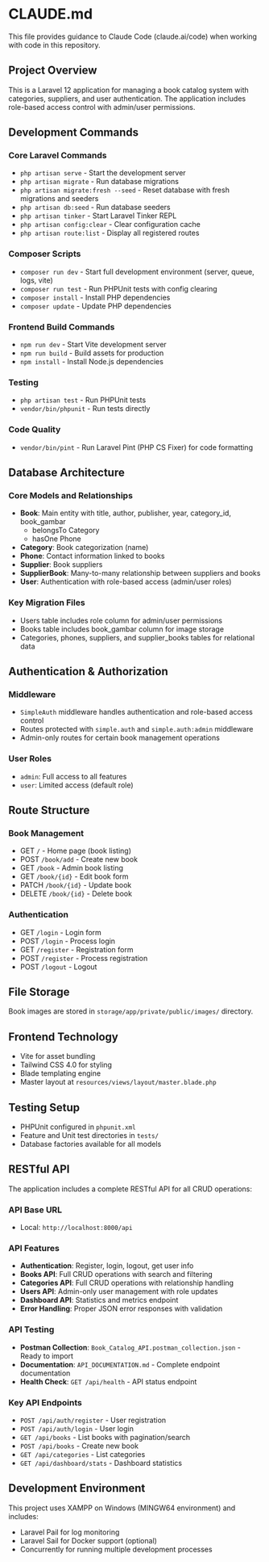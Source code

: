 # CLAUDE.md

This file provides guidance to Claude Code (claude.ai/code) when working with code in this repository.

## Project Overview

This is a Laravel 12 application for managing a book catalog system with categories, suppliers, and user authentication. The application includes role-based access control with admin/user permissions.

## Development Commands

### Core Laravel Commands
- `php artisan serve` - Start the development server
- `php artisan migrate` - Run database migrations
- `php artisan migrate:fresh --seed` - Reset database with fresh migrations and seeders
- `php artisan db:seed` - Run database seeders
- `php artisan tinker` - Start Laravel Tinker REPL
- `php artisan config:clear` - Clear configuration cache
- `php artisan route:list` - Display all registered routes

### Composer Scripts
- `composer run dev` - Start full development environment (server, queue, logs, vite)
- `composer run test` - Run PHPUnit tests with config clearing
- `composer install` - Install PHP dependencies
- `composer update` - Update PHP dependencies

### Frontend Build Commands
- `npm run dev` - Start Vite development server
- `npm run build` - Build assets for production
- `npm install` - Install Node.js dependencies

### Testing
- `php artisan test` - Run PHPUnit tests
- `vendor/bin/phpunit` - Run tests directly

### Code Quality
- `vendor/bin/pint` - Run Laravel Pint (PHP CS Fixer) for code formatting

## Database Architecture

### Core Models and Relationships
- **Book**: Main entity with title, author, publisher, year, category_id, book_gambar
  - belongsTo Category
  - hasOne Phone
- **Category**: Book categorization (name)
- **Phone**: Contact information linked to books
- **Supplier**: Book suppliers
- **SupplierBook**: Many-to-many relationship between suppliers and books
- **User**: Authentication with role-based access (admin/user roles)

### Key Migration Files
- Users table includes role column for admin/user permissions
- Books table includes book_gambar column for image storage
- Categories, phones, suppliers, and supplier_books tables for relational data

## Authentication & Authorization

### Middleware
- `SimpleAuth` middleware handles authentication and role-based access control
- Routes protected with `simple.auth` and `simple.auth:admin` middleware
- Admin-only routes for certain book management operations

### User Roles
- `admin`: Full access to all features
- `user`: Limited access (default role)

## Route Structure

### Book Management
- GET `/` - Home page (book listing)
- POST `/book/add` - Create new book
- GET `/book` - Admin book listing
- GET `/book/{id}` - Edit book form
- PATCH `/book/{id}` - Update book
- DELETE `/book/{id}` - Delete book

### Authentication
- GET `/login` - Login form
- POST `/login` - Process login
- GET `/register` - Registration form
- POST `/register` - Process registration
- POST `/logout` - Logout

## File Storage

Book images are stored in `storage/app/private/public/images/` directory.

## Frontend Technology

- Vite for asset bundling
- Tailwind CSS 4.0 for styling
- Blade templating engine
- Master layout at `resources/views/layout/master.blade.php`

## Testing Setup

- PHPUnit configured in `phpunit.xml`
- Feature and Unit test directories in `tests/`
- Database factories available for all models

## RESTful API

The application includes a complete RESTful API for all CRUD operations:

### API Base URL
- Local: `http://localhost:8000/api`

### API Features
- **Authentication**: Register, login, logout, get user info
- **Books API**: Full CRUD operations with search and filtering
- **Categories API**: Full CRUD operations with relationship handling
- **Users API**: Admin-only user management with role updates
- **Dashboard API**: Statistics and metrics endpoint
- **Error Handling**: Proper JSON error responses with validation

### API Testing
- **Postman Collection**: `Book_Catalog_API.postman_collection.json` - Ready to import
- **Documentation**: `API_DOCUMENTATION.md` - Complete endpoint documentation
- **Health Check**: `GET /api/health` - API status endpoint

### Key API Endpoints
- `POST /api/auth/register` - User registration
- `POST /api/auth/login` - User login
- `GET /api/books` - List books with pagination/search
- `POST /api/books` - Create new book
- `GET /api/categories` - List categories
- `GET /api/dashboard/stats` - Dashboard statistics

## Development Environment

This project uses XAMPP on Windows (MINGW64 environment) and includes:
- Laravel Pail for log monitoring
- Laravel Sail for Docker support (optional)
- Concurrently for running multiple development processes
